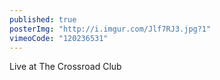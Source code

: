 ```yaml
---
published: true
posterImg: "http://i.imgur.com/Jlf7RJ3.jpg?1"
vimeoCode: "120236531"
---
```


Live at The Crossroad Club